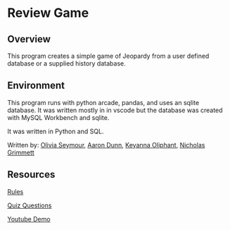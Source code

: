 # Review Game
## Overview

This program creates a simple game of Jeopardy from a user defined database or a supplied history database.

## Environment

This program runs with python arcade, pandas, and uses an sqlite database. It was written mostly in in vscode but the database was created with MySQL Workbench and sqlite.

It was written in Python and SQL.

Written by: [Olivia Seymour](https://github.com/olivia-seymour), [Aaron Dunn](https://github.com/Yhoundeh/review-game), [Keyanna Oliphant](https://github.com/mon154), [Nicholas Grimmett](https://github.com/gri15005)

## Resources

[Rules](https://tag.rutgers.edu/wp-content/uploads/2014/05/Jeopardy-instructions.pdf)

[Quiz Questions](https://www.historyextra.com/magazine/history-quiz-questions-list/)

[Youtube Demo](https://youtu.be/kh6c0SOfkH4)